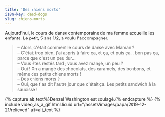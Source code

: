 ```yaml
---
title: 'Des chiens morts'
i18n-key: dead-dogs
slug: chiens-morts
---
```


Aujourd'hui, le cours de danse contemporaine de ma femme accueille les enfants.
Le petit, 5 ans 1/2, a voulu l'accompagner.

<!-- more -->

> – Alors, c'était comment le cours de danse avec Maman ?  
> – C'était trop bien, j'ai appris à faire ça, et ça, et puis ça… bon pas ça,
> parce que c'est un peu dur…  
> – Vous êtes restés tard ; vous avez mangé, un peu ?  
> – Oui ! On a mangé des chocolats, des caramels, des bonbons, et même des
> petits chiens morts !  
> – Des chiens morts ?  
> – Oui, que t'as dit l'autre jour que c'était ça. Les petits sandwich à la
> saucisse !

{% capture alt_text%}Denzel Washington est soulagé.{% endcapture %}
{% include video_as_a_gif.html.liquid
url="/assets/images/papa/2019-12-21/relieved"
alt=alt_text
%}
